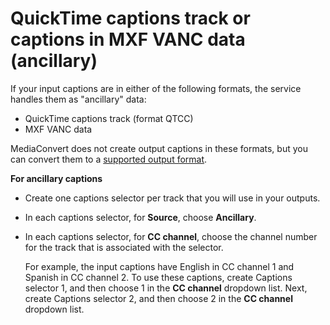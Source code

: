 # QuickTime captions track or captions in MXF VANC data \(ancillary\)<a name="ancillary"></a>

If your input captions are in either of the following formats, the service handles them as "ancillary" data:
+ QuickTime captions track \(format QTCC\)
+ MXF VANC data

MediaConvert does not create output captions in these formats, but you can convert them to a [supported output format](captions-support-tables-by-container-type.md)\.

**For ancillary captions**
+ Create one captions selector per track that you will use in your outputs\.
+ In each captions selector, for **Source**, choose **Ancillary**\.
+ In each captions selector, for **CC channel**, choose the channel number for the track that is associated with the selector\.

  For example, the input captions have English in CC channel 1 and Spanish in CC channel 2\. To use these captions, create Captions selector 1, and then choose 1 in the **CC channel** dropdown list\. Next, create Captions selector 2, and then choose 2 in the **CC channel** dropdown list\.